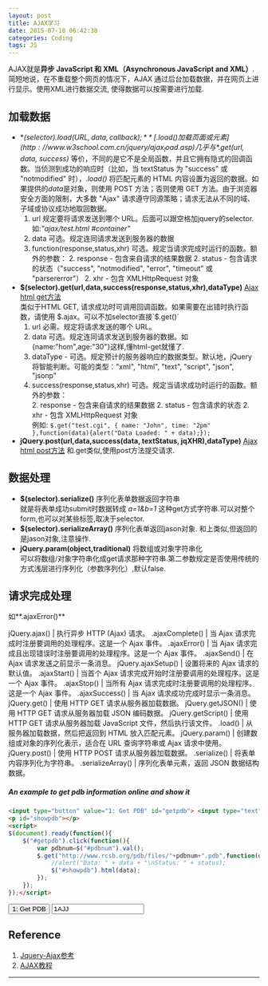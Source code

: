 ```yaml
---
layout: post
title: AJAX学习
date: 2015-07-18 06:42:38
categories: Coding
tags: JS
---
```


<script src="https://ajax.googleapis.com/ajax/libs/jquery/1.11.3/jquery.min.js"></script>

AJAX就是**异步 JavaScript 和 XML（Asynchronous JavaScript and XML）**. 简短地说，在不重载整个网页的情况下，AJAX 通过后台加载数据，并在网页上进行显示。使用XML进行数据交流, 使得数据可以按需要进行加载.

## 加载数据  
- **$(selector).load(URL,data,callback);** [.load()加载页面或元素](http://www.w3school.com.cn/jquery/ajax_load.asp)  
几乎与 *$.get(url, data, success)* 等价，不同的是它不是全局函数，并且它拥有隐式的回调函数。当侦测到成功的响应时（比如，当 textStatus 为 "success" 或 "notmodified" 时），*.load()* 将匹配元素的 HTML 内容设置为返回的数据。如果提供的*data*是对象，则使用 POST 方法；否则使用 GET 方法。由于浏览器安全方面的限制，大多数 "Ajax" 请求遵守同源策略；请求无法从不同的域、子域或协议成功地取回数据。
	1. url	规定要将请求发送到哪个 URL。后面可以跟空格加jquery的selector.如:*"ajax/test.html #container"*
	1. data	可选。规定连同请求发送到服务器的数据
	1. function(response,status,xhr) 可选。规定当请求完成时运行的函数。额外的参数：
		2. response - 包含来自请求的结果数据
		2. status - 包含请求的状态（"success", "notmodified", "error", "timeout" 或 "parsererror"）
		2. xhr - 包含 XMLHttpRequest 对象
- **$(selector).get(url,data,success(response,status,xhr),dataType)** [Ajax html get方法](http://www.w3school.com.cn/jquery/ajax_get.asp)  
类似于HTML GET, 请求成功时可调用回调函数。如果需要在出错时执行函数，请使用 $.ajax。可以不加selector直接`$.get()`
	1. url	必需。规定将请求发送的哪个 URL。
	1. data	可选。规定连同请求发送到服务器的数据。如{name:"hom",age:"30"}这样,懂html-get就懂了.
	1. dataType - 可选。规定预计的服务器响应的数据类型。默认地，jQuery 将智能判断。可能的类型："xml", "html", "text", "script", "json", "jsonp"  
	1. success(response,status,xhr)	可选。规定当请求成功时运行的函数。额外的参数：  
		2. response - 包含来自请求的结果数据
		2. status - 包含请求的状态
		2. xhr - 包含 XMLHttpRequest 对象  
例如: `$.get("test.cgi", { name: "John", time: "2pm" },function(data){alert("Data Loaded: " + data);});`
- **jQuery.post(url,data,success(data, textStatus, jqXHR),dataType)** [Ajax html post方法](http://www.w3school.com.cn/jquery/ajax_post.asp)
和.get类似,使用post方法提交请求.

## 数据处理
- **$(selector).serialize()** 序列化表单数据返回字符串  
就是将表单成功submit时数据转成 *a=1&b=1* 这种get方式字符串.可以对整个form,也可以对某些标签,取决于selector.
- **$(selector).serializeArray()** 序列化表单返回jason对象.
和上类似,但返回的是jason对象,注意操作.
- **jQuery.param(object,traditional)** 将数组或对象字符串化  
可以将数组/对象字符串化成get请求那种字符串.第二参数规定是否使用传统的方式浅层进行序列化（参数序列化）,默认false.

## 请求完成处理
如**.ajaxError()**

jQuery.ajax()	|  执行异步 HTTP (Ajax) 请求。
.ajaxComplete()	|  当 Ajax 请求完成时注册要调用的处理程序。这是一个 Ajax 事件。
.ajaxError()	|  当 Ajax 请求完成且出现错误时注册要调用的处理程序。这是一个 Ajax 事件。
.ajaxSend()	|  在 Ajax 请求发送之前显示一条消息。
jQuery.ajaxSetup()	|  设置将来的 Ajax 请求的默认值。
.ajaxStart()	|  当首个 Ajax 请求完成开始时注册要调用的处理程序。这是一个 Ajax 事件。
.ajaxStop()	|  当所有 Ajax 请求完成时注册要调用的处理程序。这是一个 Ajax 事件。
.ajaxSuccess()	|  当 Ajax 请求成功完成时显示一条消息。
jQuery.get()	|  使用 HTTP GET 请求从服务器加载数据。
jQuery.getJSON()	|  使用 HTTP GET 请求从服务器加载 JSON 编码数据。
jQuery.getScript()	|  使用 HTTP GET 请求从服务器加载 JavaScript 文件，然后执行该文件。
.load()	|  从服务器加载数据，然后把返回到 HTML 放入匹配元素。
jQuery.param()	|  创建数组或对象的序列化表示，适合在 URL 查询字符串或 Ajax 请求中使用。
jQuery.post()	|  使用 HTTP POST 请求从服务器加载数据。
.serialize()	|  将表单内容序列化为字符串。
.serializeArray()	|  序列化表单元素，返回 JSON 数据结构数据。


##### An example to get pdb information online and show it

~~~html
<input type="button" value="1: Get PDB" id="getpdb"> <input type="text" value="1AJJ" id="pdbnum">
<p id="showpdb"></p>
<script>
$(document).ready(function(){
	$("#getpdb").click(function(){
		var pdbnum=$("#pdbnum").val();
		$.get("http://www.rcsb.org/pdb/files/"+pdbnum+".pdb",function(data,status){
			//alert("Data: " + data + "\nStatus: " + status);
			$("#showpdb").html(data);
		});
	});
});</script>
~~~

<input type="button" value="1: Get PDB" id="getpdb"> <input type="text" value="1AJJ" id="pdbnum">

<p id="showpdb"></p>

<script>
$(document).ready(function(){
	$("#getpdb").click(function(){
		var pdbnum=$("#pdbnum").val();
		$.get("http://www.rcsb.org/pdb/files/"+pdbnum+".pdb",function(data,status){
			//alert("Data: " + data + "\nStatus: " + status);
			$("#showpdb").html(data);
		});
	});
});</script>

## Reference
1. [Jquery-Ajax参考](http://www.w3school.com.cn/jquery/jquery_ref_ajax.asp)
2. [AJAX教程](http://www.w3school.com.cn/ajax/index.asp)

------
